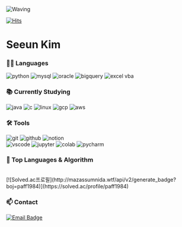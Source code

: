<!-- Header -->
![Waving](https://capsule-render.vercel.app/api?type=waving&height=200&text=Creating%20new%20value%20through%20analysis&desc=for%20a%20better%20tomorrow!&fontAlign=50&fontAlignY=25&color=gradient&fontSize=30&descAlign=50&descAlignY=50&descSize=30)

[![Hits](https://hits.seeyoufarm.com/api/count/incr/badge.svg?url=https%3A%2F%2Fgithub.com%2Fthe2en&count_bg=%2379C83D&title_bg=%23555555&icon=&icon_color=%23E7E7E7&title=hits&edge_flat=false)](https://hits.seeyoufarm.com)

# Seeun Kim


### 🧑‍💻 Languages

![python](https://img.shields.io/badge/python-3776AB.svg?&style=for-the-badge&logo=python&logoColor=white)
![mysql](https://img.shields.io/badge/mysql-4479A1.svg?&style=for-the-badge&logo=mysql&logoColor=white)
![oracle](https://img.shields.io/badge/oracle-F80000.svg?&style=for-the-badge&logo=oracle&logoColor=white)
![bigquery](https://img.shields.io/badge/bigquery-4285F4.svg?&style=for-the-badge&logo=google-bigquery&logoColor=white)
![excel vba](https://img.shields.io/badge/Excel%20VBA-217346.svg?&style=for-the-badge)

### 📚 Currently Studying

![java](https://img.shields.io/badge/java-5382A1.svg?&style=for-the-badge)
![c](https://img.shields.io/badge/C-A8B9CC.svg?&style=for-the-badge&logo=c&logoColor=white)
![linux](https://img.shields.io/badge/linux-FCC624.svg?&style=for-the-badge&logo=linux&logoColor=white)
![gcp](https://img.shields.io/badge/gcp-4285F4.svg?&style=for-the-badge&logo=google-cloud&logoColor=white)
![aws](https://img.shields.io/badge/aws-232F3E.svg?&style=for-the-badge)

### 🛠️ Tools

![git](https://img.shields.io/badge/git-F05032.svg?&style=for-the-badge&logo=git&logoColor=white)
![github](https://img.shields.io/badge/github-181717.svg?&style=for-the-badge&logo=github&logoColor=white)
![notion](https://img.shields.io/badge/notion-000000.svg?&style=for-the-badge&logo=notion&logoColor=white)<br>
![vscode](https://img.shields.io/badge/vscode-007ACC.svg?&style=for-the-badge)
![jupyter](https://img.shields.io/badge/jupyter-2C2C32.svg?style=for-the-badge&logo=jupyter&logoColor=F37726)
![colab](https://img.shields.io/badge/colab-F9AB00.svg?&style=for-the-badge&logo=googlecolab&logoColor=white)
![pycharm](https://img.shields.io/badge/pycharm-000000.svg?&style=for-the-badge&logo=pycharm&logoColor=white)


### 🚌 Top Languages & Algorithm
<br>
[![Solved.ac프로필](http://mazassumnida.wtf/api/v2/generate_badge?boj=paff1984)](https://solved.ac/profile/paff1984)


### 📫 Contact
[![Email Badge](https://img.shields.io/badge/paff1984@naver.com-D14836?style=for-the-badge&logo=gmail&logoColor=white)](mailto:paff1984@naver.com)
